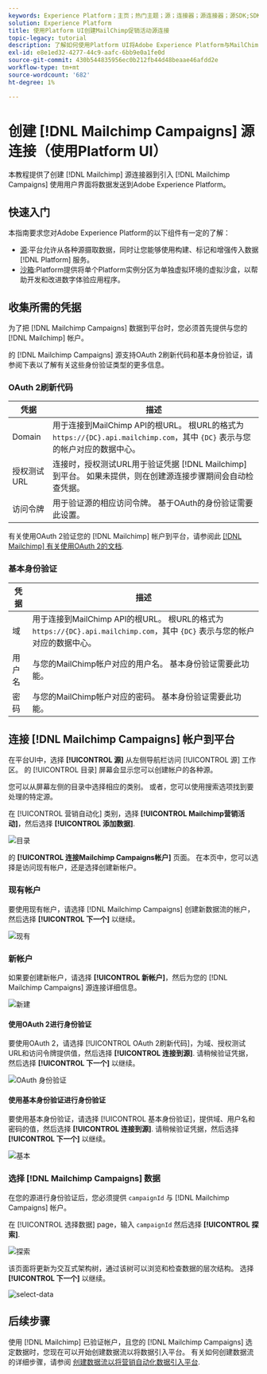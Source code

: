 ```yaml
---
keywords: Experience Platform；主页；热门主题；源；连接器；源连接器；源SDK;SDK
solution: Experience Platform
title: 使用Platform UI创建MailChimp促销活动源连接
topic-legacy: tutorial
description: 了解如何使用Platform UI将Adobe Experience Platform与MailChimp营销活动连接。
exl-id: e8e1ed32-4277-44c9-aafc-6bb9e0a1fe0d
source-git-commit: 430b544835956ec0b212fb44d48beaae46afdd2e
workflow-type: tm+mt
source-wordcount: '682'
ht-degree: 1%

---
```


# 创建 [!DNL Mailchimp Campaigns] 源连接（使用Platform UI）

本教程提供了创建 [!DNL Mailchimp] 源连接器到引入 [!DNL Mailchimp Campaigns] 使用用户界面将数据发送到Adobe Experience Platform。

## 快速入门

本指南要求您对Adobe Experience Platform的以下组件有一定的了解：

* [源](../../../../home.md):平台允许从各种源摄取数据，同时让您能够使用构建、标记和增强传入数据 [!DNL Platform] 服务。
* [沙箱](../../../../../sandboxes/home.md):Platform提供将单个Platform实例分区为单独虚拟环境的虚拟沙盒，以帮助开发和改进数字体验应用程序。

## 收集所需的凭据

为了把 [!DNL Mailchimp Campaigns] 数据到平台时，您必须首先提供与您的 [!DNL Mailchimp] 帐户。

的 [!DNL Mailchimp Campaigns] 源支持OAuth 2刷新代码和基本身份验证，请参阅下表以了解有关这些身份验证类型的更多信息。

### OAuth 2刷新代码

| 凭据 | 描述 |
| --- | --- |
| Domain | 用于连接到MailChimp API的根URL。 根URL的格式为 `https://{DC}.api.mailchimp.com`，其中 `{DC}` 表示与您的帐户对应的数据中心。 |
| 授权测试URL | 连接时，授权测试URL用于验证凭据 [!DNL Mailchimp] 到平台。 如果未提供，则在创建源连接步骤期间会自动检查凭据。 |
| 访问令牌 | 用于验证源的相应访问令牌。 基于OAuth的身份验证需要此设置。 |

有关使用OAuth 2验证您的 [!DNL Mailchimp] 帐户到平台，请参阅此 [[!DNL Mailchimp] 有关使用OAuth 2的文档](https://mailchimp.com/developer/marketing/guides/access-user-data-oauth-2/).

### 基本身份验证

| 凭据 | 描述 |
| --- | --- |
| 域 | 用于连接到MailChimp API的根URL。 根URL的格式为 `https://{DC}.api.mailchimp.com`，其中 `{DC}` 表示与您的帐户对应的数据中心。 |
| 用户名 | 与您的MailChimp帐户对应的用户名。 基本身份验证需要此功能。 |
| 密码 | 与您的MailChimp帐户对应的密码。 基本身份验证需要此功能。 |

## 连接 [!DNL Mailchimp Campaigns] 帐户到平台

在平台UI中，选择 **[!UICONTROL 源]** 从左侧导航栏访问 [!UICONTROL 源] 工作区。 的 [!UICONTROL 目录] 屏幕会显示您可以创建帐户的各种源。

您可以从屏幕左侧的目录中选择相应的类别。 或者，您可以使用搜索选项找到要处理的特定源。

在 [!UICONTROL 营销自动化] 类别，选择 **[!UICONTROL Mailchimp营销活动]**，然后选择 **[!UICONTROL 添加数据]**.

![目录](../../../../images/tutorials/create/mailchimp-campaigns/catalog.png)

的 **[!UICONTROL 连接Mailchimp Campaigns帐户]** 页面。 在本页中，您可以选择是访问现有帐户，还是选择创建新帐户。

### 现有帐户

要使用现有帐户，请选择 [!DNL Mailchimp Campaigns] 创建新数据流的帐户，然后选择 **[!UICONTROL 下一个]** 以继续。

![现有](../../../../images/tutorials/create/mailchimp-campaigns/existing.png)

### 新帐户

如果要创建新帐户，请选择 **[!UICONTROL 新帐户]**，然后为您的 [!DNL Mailchimp Campaigns] 源连接详细信息。

![新建](../../../../images/tutorials/create/mailchimp-campaigns/new.png)

#### 使用OAuth 2进行身份验证

要使用OAuth 2，请选择 [!UICONTROL OAuth 2刷新代码]，为域、授权测试URL和访问令牌提供值，然后选择 **[!UICONTROL 连接到源]**. 请稍候验证凭据，然后选择 **[!UICONTROL 下一个]** 以继续。

![OAuth 身份验证](../../../../images/tutorials/create/mailchimp-campaigns/oauth.png)

#### 使用基本身份验证进行身份验证

要使用基本身份验证，请选择 [!UICONTROL 基本身份验证]，提供域、用户名和密码的值，然后选择 **[!UICONTROL 连接到源]**. 请稍候验证凭据，然后选择 **[!UICONTROL 下一个]** 以继续。

![基本](../../../../images/tutorials/create/mailchimp-campaigns/basic.png)

### 选择 [!DNL Mailchimp Campaigns] 数据

在您的源进行身份验证后，您必须提供 `campaignId` 与 [!DNL Mailchimp Campaigns] 帐户。

在 [!UICONTROL 选择数据] page，输入 `campaignId` 然后选择 **[!UICONTROL 探索]**.

![探索](../../../../images/tutorials/create/mailchimp-campaigns/explore.png)

该页面将更新为交互式架构树，通过该树可以浏览和检查数据的层次结构。 选择 **[!UICONTROL 下一个]** 以继续。

![select-data](../../../../images/tutorials/create/mailchimp-campaigns/select-data.png)

## 后续步骤

使用 [!DNL Mailchimp] 已验证帐户，且您的 [!DNL Mailchimp Campaigns] 选定数据时，您现在可以开始创建数据流以将数据引入平台。 有关如何创建数据流的详细步骤，请参阅 [创建数据流以将营销自动化数据引入平台](../../dataflow/marketing-automation.md).
